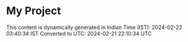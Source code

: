 # My Project

This content is dynamically generated in Indian Time (IST): 2024-02-22 03:40:34 IST
Converted to UTC: 2024-02-21 22:10:34 UTC
